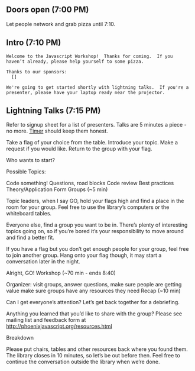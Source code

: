## Doors open (7:00 PM)

Let people network and grab pizza until 7:10.

## Intro (7:10 PM)

```speech
Welcome to the Javascript Workshop!  Thanks for coming.  If you haven’t already, please help yourself to some pizza.

Thanks to our sponsors:
  []

We're going to get started shortly with lightning talks.  If you're a presenter, please have your laptop ready near the projector.
```

## Lightning Talks (7:15 PM)

Refer to signup sheet for a list of presenters.  Talks are 5 minutes a piece - no more.  [Timer](time.md) should keep them honest.




Take a flag of your choice from the table.
Introduce your topic.
Make a request if you would like.
Return to the group with your flag.

Who wants to start?

Possible Topics:

Code something!
Questions, road blocks
Code review
Best practices
Theory/Application
Form Groups (~5 min)

Topic leaders, when I say GO, hold your flags high and find a place in the room for your group.  Feel free to use the library’s computers or the whiteboard tables.

Everyone else, find a group you want to be in.  There’s plenty of interesting topics going on, so if you’re bored it’s your responsibility to move around and find a better fit.

If you have a flag but you don’t get enough people for your group, feel free to join another group.  Hang onto your flag though, it may start a conversation later in the night.

Alright, GO!
Workshop (~70 min - ends 8:40)

Organizer: visit groups, answer questions, make sure people are getting value
make sure groups have any resources they need
Recap (~10 min)

Can I get everyone’s attention?  Let’s get back together for a debriefing.

Anything you learned that you’d like to share with the group?
Please see mailing list and feedback form at http://phoenixjavascript.org/resources.html

Breakdown

Please put chairs, tables and other resources back where you found them.  The library closes in 10 minutes, so let’s be out before then.  Feel free to continue the conversation outside the library when we’re done.

